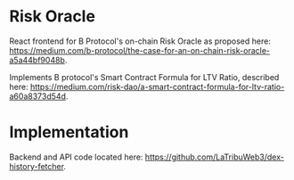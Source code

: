 # Risk Oracle

React frontend for B Protocol's on-chain Risk Oracle as proposed here: https://medium.com/b-protocol/the-case-for-an-on-chain-risk-oracle-a5a44bf9048b.

Implements B protocol's Smart Contract Formula for LTV Ratio, described here: https://medium.com/risk-dao/a-smart-contract-formula-for-ltv-ratio-a60a8373d54d.

# Implementation

Backend and API code located here: https://github.com/LaTribuWeb3/dex-history-fetcher.